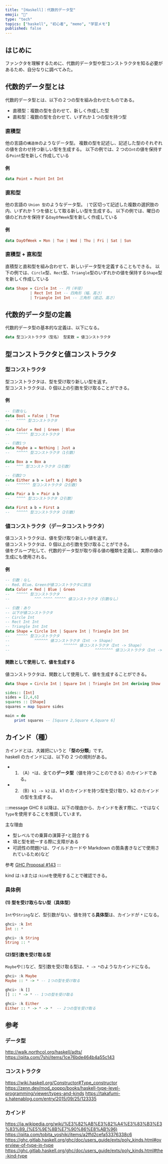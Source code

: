 ```yaml
---
title: "[Haskell]：代数的データ型"
emoji: "📓"
type: "tech"
topics: ["haskell", "初心者", "memo", "学習メモ"]
published: false
---
```


## はじめに

ファンクタを理解するために、代数的データ型や型コンストラクタを知る必要があるため、自分なりに調べてみた。

## 代数的データ型とは

代数的データ型とは、以下の２つの型を組み合わせたものである。

- 直積型：複数の型を合わせて、新しく作成した型
- 直和型：複数の型を合わせて、いずれか１つの型を持つ型

### 直積型

他の言語の`構造体`のようなデータ型。
複数の型を記述し、記述した型のそれぞれの値を合わせ持つ新しい型を生成する。
以下の例では、2 つの`Int`の値を保持する`Point`型を新しく作成している

#### 例

```haskell
data Point = Point Int Int
```

### 直和型

他の言語の `Union 型`のようなデータ型。
`|`で区切って記述した複数の選択肢の内、いずれか 1 つを値として取る新しい型を生成する。
以下の例では、曜日の値のどれかを保持する`DayOfWeek`型を新しく作成している

#### 例

```haskell
data DayOfWeek = Mon | Tue | Wed | Thu | Fri | Sat | Sun
```

### 直積型 + 直和型

直積型と直和型を組み合わせて、新しいデータ型を定義することもできる。
以下の例では、`Circle`型、`Rect`型、`Triangle`型のいずれかの値を保持する`Shape`型を新しく作成している

```haskell
data Shape = Circle Int -- 円（半径）
           | Rect Int Int -- 四角形（幅、高さ）
           | Triangle Int Int -- 三角形（底辺、高さ）
```

## 代数的データ型の定義

代数的データ型の基本的な定義は、以下になる。

```haskell
data 型コンストラクタ（型名） 型変数 = 値コンストラクタ
```

## 型コンストラクタと値コンストラクタ

### 型コンストラクタ

型コンストラクタは、型を受け取り新しい型を返す。  
型コンストラクタは、0 個以上の引数を受け取ることができる。

#### 例

```haskell
-- 引数なし
data Bool = False | True
--   ^^^^ 型コンストラクタ

data Color = Red | Green | Blue
--   ^^^^^ 型コンストラクタ

-- 引数1つ
data Maybe a = Nothing | Just a
--   ^^^^^ 型コンストラクタ（1引数）

data Box a = Box a
--   ^^^ 型コンストラクタ（1引数）

-- 引数2つ
data Either a b = Left a | Right b
--   ^^^^^^ 型コンストラクタ（2引数）

data Pair a b = Pair a b
--   ^^^^ 型コンストラクタ（2引数）

data First a b = First a
--   ^^^^^ 型コンストラクタ（2引数）
```

### 値コンストラクタ（データコンストラクタ）

値コンストラクタは、値を受け取り新しい値を返す。  
値コンストラクタは、0 個以上の引数を受け取ることができる。  
値をグループ化して、代数的データ型が取り得る値の種類を定義し、実際の値の生成にも使用される。

#### 例

```haskell
-- 引数：なし
-- Red、Blue、Greenが値コンストラクタに該当
data Color = Red | Blue | Green
--   ^^^^^ 型コンストラクタ
--           ^^^ ^^^^ ^^^^^ 値コンストラクタ（引数なし）

-- 引数：あり
-- 以下が値コンストラクタ
-- Circle Int
-- Rect Int Int
-- Triangle Int Int
data Shape = Circle Int | Square Int | Triangle Int Int
--   ^^^^^ 型コンストラクタ
--           ^^^^^^ 値コンストラクタ（Int -> Shape）
--                        ^^^^^^ 値コンストラクタ（Int -> Shape）
--                                      ^^^^^^^^ 値コンストラクタ（Int -> Int -> Shape）
```

#### 関数として使用して、値を生成する

値コンストラクタは、関数として使用して、値を生成することができる。

```haskell
data Shape = Circle Int | Square Int | Triangle Int Int deriving Show

sides:: [Int]
sides = [2,4,6]
squares :: [Shape]
squares = map Square sides

main = do
    print squares -- [Square 2,Square 4,Square 6]

```

## カインド（種）

カインドとは、大雑把にいうと「**型の分類**」です。  
haskell のカインドには、以下の 2 つの規則がある。

- 1. （A）`*`は、全ての**データ型**（値を持つことのできる）のカインドである。
- 2. （B）`k1 -> k2` は、k1 のカインドを持つ型を受け取り、k2 のカインドの型を生成する。

:::message
GHC 8 以降は、以下の理由から、カインドを表す際に、`*`ではなく`Type`を使用することを推奨しています。

主な理由

- 型レベルでの乗算の演算子`*`と競合する
- 項と型を統一する際に支障がある
- 可読性の問題(`*`は、ワイルドカードや Markdown の箇条書きなどで使用されているため)など

参考
[GHC Proposal #143](https://ghc-proposals.readthedocs.io/en/latest/proposals/0143-remove-star-kind.html)
:::

kind は`:k`または`:kind`を使用することで確認できる。

### 具体例

#### (1) 型を受け取らない型（具体型）

`Int`や`String`など、型引数がない、値を持てる**具体型**は、カインドが `*` になる。

```haskell
ghci> :k Int
Int :: *

ghci> :k String
String :: *
```

#### (2)型引数を受け取る型

`Maybe`や`[]`など、型引数を受け取る型は、`* -> *`のようなカインドになる。

```haskell
ghci> :k Maybe
Maybe :: * -> * -- 1つの型を受け取る

ghci> :k []
[] :: * -> * -- 1つの型を受け取る

ghci> :k Either
Either :: * -> * -> *  -- 2つの型を受け取る
```

## 参考

### データ型

http://walk.northcol.org/haskell/adts/
https://qiita.com/7shi/items/1ce76bde464b4a55c143

### コンストラクタ

https://wiki.haskell.org/Constructor#Type_constructor
https://zenn.dev/mod_poppo/books/haskell-type-level-programming/viewer/types-and-kinds
https://takafumi-s.hatenablog.com/entry/2015/09/25/123335

### カインド

https://ja.wikipedia.org/wiki/%E3%82%AB%E3%82%A4%E3%83%B3%E3%83%89_(%E5%9E%8B%E7%90%86%E8%AB%96)
https://qiita.com/tobita_yoshiki/items/a2ffd2cefa53376338c6
https://ghc.gitlab.haskell.org/ghc/doc/users_guide/exts/poly_kinds.html#overview-of-type-in-type
https://ghc.gitlab.haskell.org/ghc/doc/users_guide/exts/poly_kinds.html#the-kind-type
